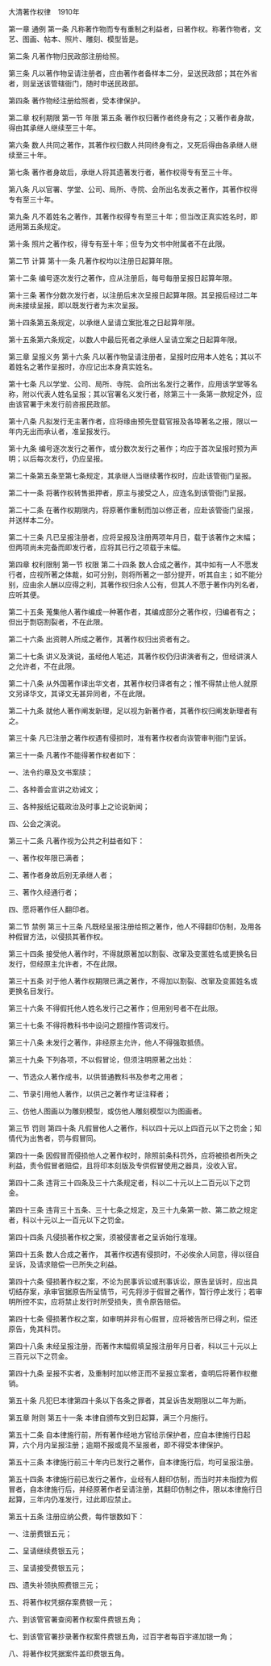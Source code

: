 大清著作权律　1910年

 

第一章 通例
第一条 凡称著作物而专有重制之利益者，曰著作权。称著作物者，文艺、图画、帖本、照片、雕刻、模型皆是。

第二条 凡著作物归民政部注册给照。

第三条 凡以著作物呈请注册者，应由著作者备样本二分，呈送民政部；其在外省者，则呈送该管辖衙门，随时申送民政部。

第四条 著作物经注册给照者，受本律保护。

第二章 权利期限
第一节 年限
第五条 著作权归著作者终身有之；又著作者身故，得由其承继人继续至三十年。

第六条 数人共同之著作，其著作权归数人共同终身有之，又死后得由各承继人继续至三十年。

第七条 著作者身故后，承继人将其遗著发行者，著作权得专有至三十年。

第八条 凡以官署、学堂、公司、局所、寺院、会所出名发表之著作，其著作权得专有至三十年。

第九条 凡不着姓名之著作，其著作权得专有至三十年；但当改正真实姓名时，即适用第五条规定。

第十条 照片之著作权，得专有至十年；但专为文书中附属者不在此限。

第二节 计算
第十一条 凡著作权均以注册日起算年限。

第十二条 编号逐次发行之著作，应从注册后，每号每册呈报日起算年限。

第十三条 著作分数次发行者，以注册后末次呈报日起算年限。其呈报后经过二年尚未接续呈报，即以既发行者为末次呈报。

第十四条第五条规定，以承继人呈请立案批准之日起算年限。

第十五条第六条规定，以数人中最后死者之承继人呈请立案之日起算年限。

第三章 呈报义务
第十六条 凡以著作物呈请注册者，呈报时应用本人姓名；其以不着姓名之著作呈报时，亦应记出本身真实姓名。

第十七条 凡以学堂、公司、局所、寺院、会所出名发行之著作，应用该学堂等名称，附以代表人姓名呈报；其以官署名义发行者，除第三十一条第一款规定外，应由该官署于未发行前咨报民政部。

第十八条 凡拟发行无主著作者，应将缘由预先登载官报及各埠著名之报，限以一年内无出而承认者，准呈报发行。

第十九条 编号逐次发行之著作，或分数次发行之著作；均应于首次呈报时预为声明；以后每次发行，仍应呈报。

第二十条第五条至第七条规定，其承继人当继续著作权时，应赴该管衙门呈报。

第二十一条 将著作权转售抵押者，原主与接受之人，应连名到该管衙门呈报。

第二十二条 在著作权期限内，将原著作重制而加以修正者，应赴该管衙门呈报，并送样本二分。

第二十三条 凡已呈报注册者，应将呈报及注册两项年月日，载于该著作之末幅；但两项尚未完备而即发行者，应将其已行之项载于末幅。

第四章 权利限制
第一节 权限
第二十四条 数人合成之著作，其中如有一人不愿发行者，应视所著之体裁，如可分别，则将所著之一部分提开，听其自主；如不能分别，应由余人酬以应得之利，其著作权归余人公有，但其人不愿于著作内列名者，应听其便。

第二十五条 蒐集他人著作编成一种著作者，其编成部分之著作权，归编者有之；但出于剽窃割裂者，不在此限。

第二十六条 出资聘人所成之著作，其著作权归出资者有之。

第二十七条 讲义及演说，虽经他人笔述，其著作权仍归讲演者有之，但经讲演人之允许者，不在此限。

第二十八条 从外国著作译出华文者，其著作权归译者有之；惟不得禁止他人就原文另译华文，其译文无甚异同者，不在此限。

第二十九条 就他人著作阐发新理，足以视为新著作者，其著作权归阐发新理者有之。

第三十条 凡已注册之著作权遇有侵损时，准有著作权者向诙管审判衙门呈诉。

第三十一条 凡著作不能得著作权者如下：

一、法令约章及文书案牍；

二、各种善会宣讲之劝诫文；

三、各种报纸记载政治及时事上之论说新闻；

四、公会之演说。

第三十二条 凡著作视为公共之利益者如下：

一、著作权年限已满者；

二、著作者身故后别无承继人者；

三、著作久经通行者；

四、愿将著作任人翻印者。

第二节 禁例
第三十三条 凡既经呈报注册给照之著作，他人不得翻印仿制，及用各种假冒方法，以侵损其著作权。

第三十四条 接受他人著作时，不得就原著加以割裂、改窜及变匿姓名或更换名目发行，但经原主允许者，不在此限。

第三十五条 对于他人著作权期限已满之著作，不得加以割裂、改窜及变匿姓名或更换名目发行。

第三十六条 不得假托他人姓名发行己之著作；但用别号者不在此限。

第三十七条 不得将教科书中设问之题擅作答词发行。

第三十八条 未发行之著作，非经原主允许，他人不得强取抵债。

第三十九条 下列各项，不以假冒论，但须注明原著之出处：

一、节选众人著作成书，以供普通教科书及参考之用者；

二、节录引用他人著作，以供己之著作考证注释者；

三、仿他人图画以为雕刻模型，或仿他人雕刻模型以为图画者。

第三节 罚则
第四十条 凡假冒他人之著作，科以四十元以上四百元以下之罚金；知情代为出售者，罚与假冒同。

第四十一条 因假冒而侵损他人之著作权时，除照前条科罚外，应将被损者所失之利益，责令假冒者赔偿，且将印本刻版及专供假冒使用之器具，没收入官。

第四十二条 违背三十四条及三十六条规定者，科以二十元以上二百元以下之罚金。

第四十三条 违背三十五条、三十七条之规定，及三十九条第一款、第二款之规定者，科以十元以上一百元以下之罚金。

第四十四条 凡侵损著作权之案，须被侵害者之呈诉始行准理。

第四十五条 数人合成之著作， 其著作权遇有侵损时，不必俟余人同意，得以径自呈诉，及请求赔偿一已所失之利益。

第四十六条 侵损著作权之案，不论为民事诉讼或刑事诉讼，原告呈诉时，应出具切结存案，承审官据原告所呈情节，可先将涉于假冒之著作，暂行停止发行；若审明所控不实，应将禁止发行时所受损失，责令原告赔偿。

第四十七条 侵损著作权之案，如审明并非有心假冒，应将被告所已得之利，偿还原告，免其科罚。

第四十八条 未经呈报注册，而著作末幅假填呈报注册年月日者，科以三十元以上三百元以下之罚金。

第四十九条 呈报不实者，及重制时加以修正而不呈报立案者，查明后将著作权撤销。

第五十条 凡犯巳本律第四十条以下各条之罪者，其呈诉告发期限以二年为断。

第五章 附则
第五十一条 本律自颁布文到日起算，满三个月施行。

第五十二条 自本律施行前，所有著作经地方官给示保护者，应自本律施行日起算，六个月内呈报注册；逾期不报或竟不呈报者，即不得受本律保护。

第五十三条 本律施行前三十年内已发行之著作，自本律施行后，均可呈报注册。

第五十四条 本律施行前已发行之著作，业经有人翻印仿制，而当时并未指控为假冒者，自本律施行后，并经原著作者呈请注册，其翻印仿制之件，限以本律施行日起算，三年内仍准发行，过此即应禁止。

第五十五条 注册应纳公费，每件银数如下：

一、注册费银五元；

二、呈请继续费银五元；

三、呈请接受费银五元；

四、遗失补领执照费银三元；

五、将著作权凭据存案费银一元；

六、到该管官署查阅著作权案件费银五角；

七、到该管官署抄录著作权案件费银五角，过百字者每百宇递加银一角；

八、将著作权凭据案件盖印费银五角。
